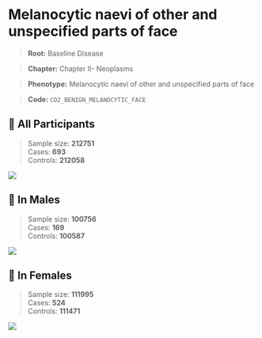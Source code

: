 # Melanocytic naevi of other and unspecified parts of face

> **Root:** Baseline Disease  

> **Chapter:** Chapter II- Neoplasms  

> **Phenotype:** Melanocytic naevi of other and unspecified parts of face  

> **Code:** `CD2_BENIGN_MELANOCYTIC_FACE`

## 🧪 All Participants  
> Sample size: **212751**  
> Cases: **693**  
> Controls: **212058**
<img src="/Disease/Figures/ALL/Baseline/CD2_BENIGN_MELANOCYTIC_FACE.png"/>
<CsvTable src="/Disease/Data/ALL/Baseline/LG_CD2_BENIGN_MELANOCYTIC_FACE.csv" label="🔍 View full results" />

## 👨 In Males  
> Sample size: **100756**  
> Cases: **169**  
> Controls: **100587**
<img src="/Disease/Figures/Male/Baseline/CD2_BENIGN_MELANOCYTIC_FACE.png"/>
<CsvTable src="/Disease/Data/Male/Baseline/LG_CD2_BENIGN_MELANOCYTIC_FACE.csv" label="🔍 View full results" />

## 👩 In Females  
> Sample size: **111995**  
> Cases: **524**  
> Controls: **111471**
<img src="/Disease/Figures/Female/Baseline/CD2_BENIGN_MELANOCYTIC_FACE.png"/>
<CsvTable src="/Disease/Data/Female/Baseline/LG_CD2_BENIGN_MELANOCYTIC_FACE.csv" label="🔍 View full results" />
